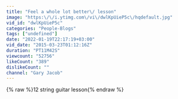 ```yaml
---
title: "Feel a whole lot better\/ lesson"
image: "https:\/\/i.ytimg.com\/vi\/dwlKpUieP5c\/hqdefault.jpg"
vid_id: "dwlKpUieP5c"
categories: "People-Blogs"
tags: ["undefined"]
date: "2022-01-19T22:17:19+03:00"
vid_date: "2015-03-23T01:12:16Z"
duration: "PT11M42S"
viewcount: "52756"
likeCount: "389"
dislikeCount: ""
channel: "Gary Jacob"
---
```

{% raw %}12 string guitar lesson{% endraw %}

